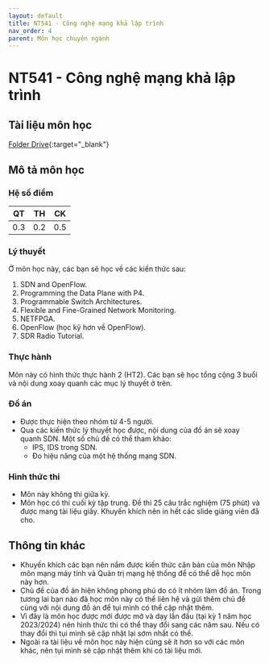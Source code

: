 ```yaml
---
layout: default
title: NT541 - Công nghệ mạng khả lập trình
nav_order: 4
parent: Môn học chuyên ngành
---
```


# NT541 - Công nghệ mạng khả lập trình 

## Tài liệu môn học 
[Folder Drive](https://drive.google.com/drive/folders/15s9k4xikXMuNoj_ZwLSc1rGXmoDIy7AL?usp=sharing){:target="_blank"}

## Mô tả môn học

### Hệ số điểm 

| QT   | TH  | CK  |
|------|-----|-----|
| <center> 0.3 </center>| <center> 0.2 </center>| <center>0.5</center> |

### Lý thuyết

Ở môn học này, các bạn sẽ học về các kiến thức sau:
1. SDN and OpenFlow.
2. Programming the Data Plane with P4.
3. Programmable Switch Architectures.
4. Flexible and Fine-Grained Network Monitoring.
5. NETFPGA.
6. OpenFlow (học kỹ hơn về OpenFlow).
7. SDR Radio Tutorial.

### Thực hành

Môn này có hình thức thực hành 2 (HT2). Các bạn sẽ học tổng cộng 3 buổi và nội dung xoay quanh các mục lý thuyết ở trên.

### Đồ án

- Được thực hiện theo nhóm từ 4-5 người.
- Qua các kiến thức lý thuyết học được, nội dung của đồ án sẽ xoay quanh SDN. Một số chủ đề có thể tham khảo:
    + IPS, IDS trong SDN.
    + Đo hiệu năng của một hệ thống mạng SDN.

### Hình thức thi

- Môn này không thi giữa kỳ.
- Môn học có thi cuối kỳ tập trung. Đề thi 25 câu trắc nghiệm (75 phút) và được mang tài liệu giấy. Khuyến khích nên in hết các slide giảng viên đã cho.

## Thông tin khác

- Khuyến khích các bạn nên nắm được kiến thức căn bản của môn Nhập môn mạng máy tính và Quản trị mạng hệ thống để có thể dễ học môn này hơn.
- Chủ đề của đồ án hiện không phong phú do có ít nhóm làm đồ án. Trong tương lai bạn nào đã học môn này có thể liên hệ và gửi thêm chủ đề cùng với nội dung đồ án để tụi mình có thể cập nhật thêm.
- Vì đây là môn học được mới được mở và dạy lần đầu (tại kỳ 1 năm học 2023/2024) nên hình thức thi có thể thay đổi sang các năm sau. Nếu có thay đổi thì tụi mình sẽ cập nhật lại sớm nhất có thể.
- Ngoài ra tài liệu về môn học này hiện cũng sẽ ít hơn so với các môn khác, nên tụi mình sẽ cập nhật thêm khi có tài liệu mới.
